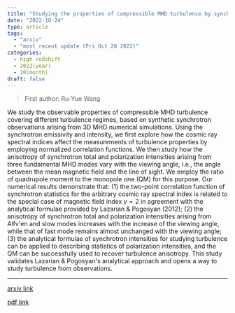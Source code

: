 ```yaml
---
title: "Studying the properties of compressible MHD turbulence by synchrotron fluctuation statistics"
date: "2022-10-24"
type: article
tags:
  - "arxiv"
  - "most recent update (Fri Oct 28 2022)"
categories:
  - high redshift
  - 2022(year)
  - 10(month)
draft: false
---
```


> First author: Ru-Yue Wang

 We study the observable properties of compressible MHD turbulence covering
different turbulence regimes, based on synthetic synchrotron observations
arising from 3D MHD numerical simulations. Using the synchrotron emissivity and
intensity, we first explore how the cosmic ray spectral indices affect the
measurements of turbulence properties by employing normalized correlation
functions. We then study how the anisotropy of synchrotron total and
polarization intensities arising from three fundamental MHD modes vary with the
viewing angle, i.e., the angle between the mean magnetic field and the line of
sight. We employ the ratio of quadrupole moment to the monopole one (QM) for
this purpose. Our numerical results demonstrate that: (1) the two-point
correlation function of synchrotron statistics for the arbitrary cosmic ray
spectral index is related to the special case of magnetic field index
$\gamma=2$ in agreement with the analytical formulae provided by Lazarian \&
Pogosyan (2012); (2) the anisotropy of synchrotron total and polarization
intensities arising from Alfv\'en and slow modes increases with the increase of
the viewing angle, while that of fast mode remains almost unchanged with the
viewing angle; (3) the analytical formulae of synchrotron intensities for
studying turbulence can be applied to describing statistics of polarization
intensities, and the QM can be successfully used to recover turbulence
anisotropy. This study validates Lazarian \& Pogosyan's analytical approach and
opens a way to study turbulence from observations.

---
[arxiv link](http://arxiv.org/abs/2210.13615v1)

[pdf link](http://arxiv.org/pdf/2210.13615v1)